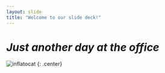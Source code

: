 ```yaml
---
layout: slide
title: "Welcome to our slide deck!"
---
```


# _Just another day at the office_

![inflatocat](https://octodex.github.com/images/inflatocat.png)
{: .center}
